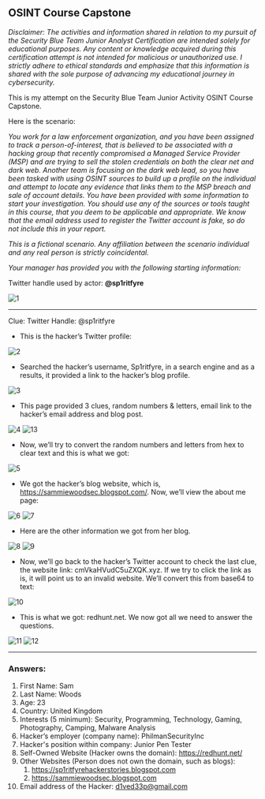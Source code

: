 <h2>OSINT Course Capstone</h2>

_Disclaimer: The activities and information shared in relation to my pursuit of the Security Blue Team Junior Analyst Certification are intended solely for educational purposes. Any content or knowledge acquired during this certification attempt is not intended for malicious or unauthorized use. I strictly adhere to ethical standards and emphasize that this information is shared with the sole purpose of advancing my educational journey in cybersecurity._

This is my attempt on the Security Blue Team Junior Activity OSINT Course Capstone.

Here is the scenario:

*You work for a law enforcement organization, and you have been assigned to track a person-of-interest, that is believed to be associated with a hacking group that recently compromised a Managed Service Provider (MSP) and are trying to sell the stolen credentials on both the clear net and dark web. Another team is focusing on the dark web lead, so you have been tasked with using OSINT sources to build up a profile on the individual and attempt to locate any evidence that links them to the MSP breach and sale of account details. You have been provided with some information to start your investigation. You should use any of the sources or tools taught in this course, that you deem to be applicable and appropriate. We know that the email address used to register the Twitter account is fake, so do not include this in your report.*<br>

*This is a fictional scenario. Any affiliation between the scenario individual and any real person is strictly coincidental.*<br>

*Your manager has provided you with the following starting information:*<br>

Twitter handle used by actor: **@sp1ritfyre**<br>

![1](https://github.com/ButchBytes-sec/ButchBytes-sec/assets/78964580/e6bfc837-7021-48bd-be56-3afe22fd0c43)

---

Clue: Twitter Handle: @sp1ritfyre<br>

- This is the hacker’s Twitter profile:

![2](https://github.com/ButchBytes-sec/ButchBytes-sec/assets/78964580/ab38a0af-58ac-41f4-bc8a-f24991ff3d83)

- Searched the hacker’s username, Sp1ritfyre, in a search engine and as a results, it provided a link to the hacker’s blog profile.

![3](https://github.com/ButchBytes-sec/ButchBytes-sec/assets/78964580/41b0cd63-fdc7-4c95-89ee-c7e7174602be)

- This page provided 3 clues, random numbers & letters, email link to the hacker’s email address and blog post.

![4](https://github.com/ButchBytes-sec/ButchBytes-sec/assets/78964580/b8d64e7b-2e90-4513-83ae-942a29946898)
![13](https://github.com/ButchBytes-sec/ButchBytes-sec/assets/78964580/c6f538e2-1da4-405f-a4c5-0f5eaee03d86)


- Now, we’ll try to convert the random numbers and letters from hex to clear text and this is what we got:

![5](https://github.com/ButchBytes-sec/ButchBytes-sec/assets/78964580/325237e5-294d-4ccc-b4e2-39867f132088)

- We got the hacker’s blog website, which is, https://sammiewoodsec.blogspot.com/. Now, we’ll view the about me page:

![6](https://github.com/ButchBytes-sec/ButchBytes-sec/assets/78964580/cf107be1-2db7-4233-b130-7b0b60347ddb)
![7](https://github.com/ButchBytes-sec/ButchBytes-sec/assets/78964580/5e4d06a9-c589-41c8-a654-6ccd41181149)

- Here are the other information we got from her blog.

![8](https://github.com/ButchBytes-sec/ButchBytes-sec/assets/78964580/c11d3a8a-de3c-41a9-a621-7c3605364850)
![9](https://github.com/ButchBytes-sec/ButchBytes-sec/assets/78964580/caa77746-57ff-4393-b2ab-09b0bd8dd0e6)

- Now, we’ll go back to the hacker’s Twitter account to check the last clue, the website link: cmVkaHVudC5uZXQK.xyz. If we try to click the link as is, it will point us to an invalid website. We’ll convert this from base64 to text:

![10](https://github.com/ButchBytes-sec/ButchBytes-sec/assets/78964580/9cdb1bf2-cffb-47de-b860-60a56343beea)

- This is what we got: redhunt.net. We now got all we need to answer the questions.

![11](https://github.com/ButchBytes-sec/ButchBytes-sec/assets/78964580/2cfd56e4-508d-447b-a2ac-5d6b235f4377)
![12](https://github.com/ButchBytes-sec/ButchBytes-sec/assets/78964580/f018bacb-0a1e-4018-a1da-af4f06ccad21)


---

<h3>Answers:</h3>

1. First Name:  Sam
2. Last Name:  Woods
3. Age: 23
4. Country: United Kingdom
5. Interests (5 minimum): Security, Programming, Technology, Gaming, Photography, Camping, Malware Analysis
6. Hacker’s employer (company name): PhilmanSecurityInc
7. Hacker's position within company: Junior Pen Tester
8. Self-Owned Website (Hacker owns the domain): https://redhunt.net/
9. Other Websites (Person does not own the domain, such as blogs): 
    1. https://sp1ritfyrehackerstories.blogspot.com
    2. https://sammiewoodsec.blogspot.com
10. Email address of the Hacker: d1ved33p@gmail.com








